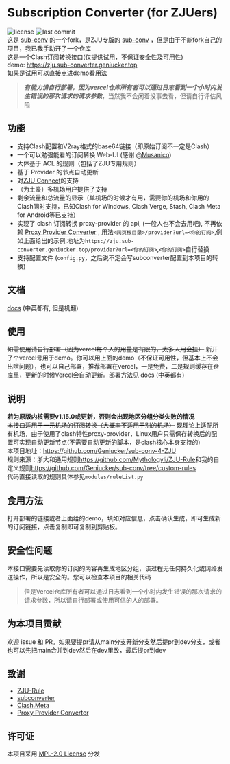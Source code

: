 # Subscription Converter (for ZJUers)
![license](https://img.shields.io/github/license/geniucker/sub-conv-4-ZJU) ![last commit](https://img.shields.io/github/last-commit/geniucker/sub-conv-4-ZJU)  
这是 [sub-conv](https://github.com/geniucker/sub-conv) 的一个fork，是ZJU专版的 [sub-conv](https://github.com/geniucker/sub-conv) ，但是由于不能fork自己的项目，我已我手动开了一个仓库  
这是一个Clash订阅转换接口(仅提供试用，不保证安全性及可用性)  
demo: <https://zju.sub-converter.geniucker.top>  
如果是试用可以直接点进demo看用法  
> ***有能力请自行部署，因为vercel仓库所有者可以通过日志看到一个小时内发生错误的那次请求的请求参数***，当然我不会闲着没事去看，但请自行评估风险

## 功能
- 支持Clash配置和V2ray格式的base64链接（即原始订阅不一定是Clash）  
- 一个可以勉强能看的订阅转换 Web-UI (感谢 [@Musanico](https://github.com/musanico))  
- 大体基于 ACL 的规则（包括了ZJU专用规则）  
- 基于 Provider 的节点自动更新  
- 对[ZJU Connect](https://github.com/Mythologyli/ZJU-Connect/)的支持  
- （为土豪）多机场用户提供了支持  
- 剩余流量和总流量的显示（单机场的时候才有用，需要你的机场和你用的Clash同时支持，已知Clash for Windows, Clash Verge, Stash, Clash Meta for Android等已支持）  
- 实现了 clash 订阅转换 proxy-provider 的 api, (一般人也不会去用吧), 不再依赖 [Proxy Provider Converter](https://github.com/qier222/proxy-provider-converter) , 用法`<网页根目录>/provider?url=<你的订阅>`,例如上面给出的示例,地址为`https://zju.sub-converter.geniucker.top/provider?url=<你的订阅>`,`<你的订阅>`自行替换  
- 支持配置文件 (`config.py`，之后说不定会写subconverter配置到本项目的转换)  

## 文档
[docs](https://docs-sub-conv.geniucker.top) (中英都有, 但是机翻)  

## 使用
~~如需使用请自行部署（因为vercel每个人的用量是有限的，太多人用会挂）~~ 新开了个vercel号用于demo。你可以用上面的demo（不保证可用性，但基本上不会出啥问题），也可以自己部署，推荐部署在vercel，一是免费，二是规则缓存在仓库里，更新的时候Vercel会自动更新。部署方法见 [docs](https://docs-sub-conv.geniucker.top) (中英都有)  

## 说明
**若为原版内核需要v1.15.0或更新，否则会出现地区分组分类失败的情况**  
~~本接口适用于一元机场的订阅转换（大概率不适用于别的机场）~~ 现理论上适配所有机场，由于使用了clash特性proxy-provider，Linux用户只需保存转换后的配置可实现自动更新节点(不需要自动更新的脚本，是clash核心本身支持的)<br>
本项目地址：<https://github.com/Geniucker/sub-conv-4-ZJU><br>
规则来源：浙大和通用规则<https://github.com/Mythologyli/ZJU-Rule>和我的自定义规则<https://github.com/Geniucker/sub-conv/tree/custom-rules><br>
代码直接读取的规则具体参见`modules/ruleList.py`<br>

## 食用方法
打开部署的链接或者上面给的demo，填如对应信息，点击确认生成，即可生成新的订阅链接，点击复制即可复制到剪贴板。  

## 安全性问题
本接口需要先读取你的订阅的内容再生成地区分组，该过程无任何持久化或网络发送操作，所以是安全的。您可以检查本项目的相关代码  
> 但是Vercel仓库所有者可以通过日志看到一个小时内发生错误的那次请求的请求参数，所以请自行部署或使用可信的人的部署。  

## 为本项目贡献
欢迎 issue 和 PR。如果要提pr请从main分支开新分支然后提pr到dev分支，或者也可以先把main合并到dev然后在dev里改，最后提pr到dev  

## 致谢
- [ZJU-Rule](https://github.com/Mythologyli/ZJU-Rule/)  
- [subconverter](https://github.com/tindy2013/subconverter)  
- [Clash.Meta](https://github.com/MetaCubeX/Clash.Meta)  
- ~~[Proxy Provider Converter](https://github.com/qier222/proxy-provider-converter)~~  

## 许可证
本项目采用 [MPL-2.0 License](https://github.com/Geniucker/sub-conv/blob/main/LICENSE) 分发  